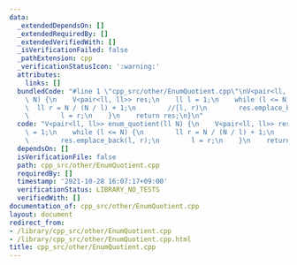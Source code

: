 ```yaml
---
data:
  _extendedDependsOn: []
  _extendedRequiredBy: []
  _extendedVerifiedWith: []
  _isVerificationFailed: false
  _pathExtension: cpp
  _verificationStatusIcon: ':warning:'
  attributes:
    links: []
  bundledCode: "#line 1 \"cpp_src/other/EnumQuotient.cpp\"\nV<pair<ll, ll>> enum_quotient(ll\
    \ N) {\n    V<pair<ll, ll>> res;\n    ll l = 1;\n    while (l <= N) {\n      \
    \  ll r = N / (N / l) + 1;\n        //[l, r)\n        res.emplace_back(l, r);\n\
    \        l = r;\n    }\n    return res;\n}\n"
  code: "V<pair<ll, ll>> enum_quotient(ll N) {\n    V<pair<ll, ll>> res;\n    ll l\
    \ = 1;\n    while (l <= N) {\n        ll r = N / (N / l) + 1;\n        //[l, r)\n\
    \        res.emplace_back(l, r);\n        l = r;\n    }\n    return res;\n}"
  dependsOn: []
  isVerificationFile: false
  path: cpp_src/other/EnumQuotient.cpp
  requiredBy: []
  timestamp: '2021-10-28 16:07:17+09:00'
  verificationStatus: LIBRARY_NO_TESTS
  verifiedWith: []
documentation_of: cpp_src/other/EnumQuotient.cpp
layout: document
redirect_from:
- /library/cpp_src/other/EnumQuotient.cpp
- /library/cpp_src/other/EnumQuotient.cpp.html
title: cpp_src/other/EnumQuotient.cpp
---
```

